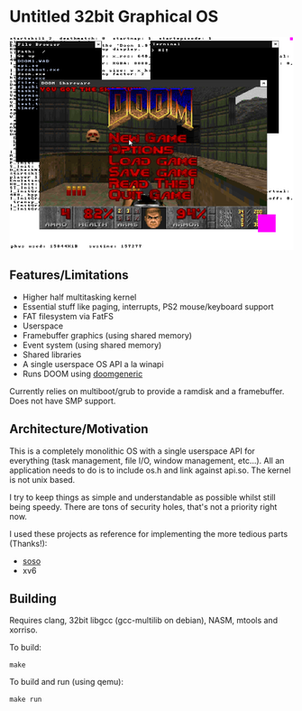 # Untitled 32bit Graphical OS

![Screenshot](res/screenshot2.png)

## Features/Limitations

* Higher half multitasking kernel
* Essential stuff like paging, interrupts, PS2 mouse/keyboard support
* FAT filesystem via FatFS
* Userspace
* Framebuffer graphics (using shared memory)
* Event system (using shared memory)
* Shared libraries
* A single userspace OS API a la winapi
* Runs DOOM using [doomgeneric](https://github.com/ozkl/doomgeneric)

Currently relies on multiboot/grub to provide a ramdisk and a framebuffer. Does not have SMP support.

## Architecture/Motivation

This is a completely monolithic OS with a single userspace API for everything (task management, file I/O, window management, etc...). All an application needs to do is to include os.h and link against api.so. The kernel is not unix based.

I try to keep things as simple and understandable as possible whilst still being speedy. There are tons of security holes, that's not a priority right now.

I used these projects as reference for implementing the more tedious parts (Thanks!):
- [soso](https://github.com/ozkl/soso)
- xv6

## Building

Requires clang, 32bit libgcc (gcc-multilib on debian), NASM, mtools and xorriso.

To build:
```
make
```
To build and run (using qemu):
```
make run
```

